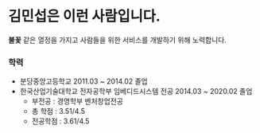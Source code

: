 # 김민섭은 이런 사람입니다. #

__불꽃__ 같은 열정을 가지고 사람들을 위한 서비스를 개발하기 위해 노력합니다.



### 학력
- 분당중앙고등학교 2011.03 ~ 2014.02 졸업
- 한국산업기술대학교 전자공학부 임베디드시스템 전공 2014.03 ~ 2020.02 졸업
   - 부전공 : 경영학부 벤처창업전공
   - 총 학점 : 3.51/4.5
   - 전공학점 : 3.61/4.5


